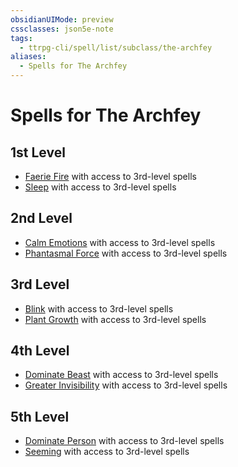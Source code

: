 ```yaml
---
obsidianUIMode: preview
cssclasses: json5e-note
tags:
  - ttrpg-cli/spell/list/subclass/the-archfey
aliases:
  - Spells for The Archfey
---
```

# Spells for The Archfey

## 1st Level

- [Faerie Fire](3-Mechanics/CLI/spells/faerie-fire.md "PHB") with access to 3rd-level spells
- [Sleep](3-Mechanics/CLI/spells/sleep.md "PHB") with access to 3rd-level spells

## 2nd Level

- [Calm Emotions](3-Mechanics/CLI/spells/calm-emotions.md "PHB") with access to 3rd-level spells
- [Phantasmal Force](3-Mechanics/CLI/spells/phantasmal-force.md "PHB") with access to 3rd-level spells

## 3rd Level

- [Blink](3-Mechanics/CLI/spells/blink.md "PHB") with access to 3rd-level spells
- [Plant Growth](3-Mechanics/CLI/spells/plant-growth.md "PHB") with access to 3rd-level spells

## 4th Level

- [Dominate Beast](3-Mechanics/CLI/spells/dominate-beast.md "PHB") with access to 3rd-level spells
- [Greater Invisibility](3-Mechanics/CLI/spells/greater-invisibility.md "PHB") with access to 3rd-level spells

## 5th Level

- [Dominate Person](3-Mechanics/CLI/spells/dominate-person.md "PHB") with access to 3rd-level spells
- [Seeming](3-Mechanics/CLI/spells/seeming.md "PHB") with access to 3rd-level spells